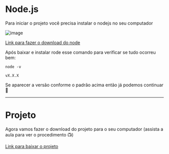 # Node.js

Para iniciar o projeto você precisa instalar o nodejs no seu computador

![image](https://user-images.githubusercontent.com/28990749/218271083-85a5cd83-1935-4558-9ac4-5a34b91fc7ac.png)

[Link para fazer o download do node](https://nodejs.org/en/download/)

Após baixar e instalar rode esse comando para verificar se tudo ocorreu bem:

`node -v`

```
vX.X.X
```

Se aparecer a versão conforme o padrão acima então já podemos continuar 🚀

---

# Projeto

Agora vamos fazer o download do projeto para o seu computador (assista a aula para ver o procedimento 📺)

[Link para baixar o projeto]()
